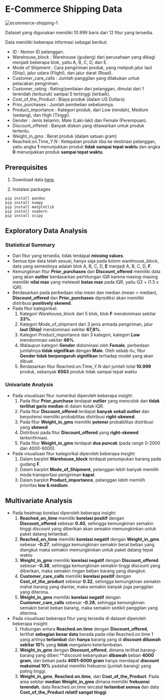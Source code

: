 # E-Commerce Shipping Data

![ecommerce-shipping-1](https://user-images.githubusercontent.com/89932073/218234363-9b211cc4-900e-457a-ac9f-0286129bc86d.png)

Dataset yang digunakan memiliki 10.999 baris dari 12 fitur yang tersedia.

Data memiliki beberapa informasi sebagai berikut:
- ID : Nomor ID pelanggan.
- Warehouse_block : Warehouse (gudang) dari perusahaan yang dibagi menjadi beberapa blok, yaitu A, B, C, D, dan E.
- Mode of Shipment : Cara pengiriman produk, yang meliputi jalur laut (Ship), jalur udara (Flight), dan jalur darat (Road).
- Customer_care_calls : Jumlah panggilan yang dilakukan untuk pelacakan pengiriman.
- Customer_rating : Rating/penilaian dari pelanggan, dimulai dari 1 terendah (terburuk) sampai 5 tertinggi (terbaik).
- Cost_of_the_Product : Biaya produk (dalam US Dollars).
- Prior_purchases : Jumlah pembelian sebelumnya.
- Product_importance : Kategori produk, dari Low (rendah), Medium (sedang), dan High (Tinggi).
- Gender : Jenis kelamin, Male (Laki-laki) dan Female (Perempuan).
- Discount_offered : Banyak diskon yang ditawarkan untuk produk tertentu.
- Weight_in_gms : Berat produk (dalam satuan gram)
- Reached.on.Time_Y.N : Ketepatan produk tiba ke destinasi pelanggan, yaitu angka **1** menunjukkan produk **tidak sampai tepat waktu** dan angka **0** menunjukkan produk **sampai tepat waktu**.

## Prerequisites

1. Download data [here](https://www.kaggle.com/datasets/prachi13/customer-analytics).

2. Instalasi packages
```code
pip install pandas
pip install numpy
pip install matplotlib
pip install seaborn
pip install scipy
```

## Exploratory Data Analysis
### Statistical Summary
- Dari fitur yang tersedia, tidak terdapat **missing values**.
- Semua tipe data telah sesuai, hanya saja pada kolom warehouse_block, data yang semestinya adalah blok A, B, C, D, **E** menjadi A, B, C, D, **F**.
- Kemungkinan fitur **Prior_purchases** dan **Discount_offered** memiliki data yang akan **outlier** berdasarkan perhitungan IQR karena masing-masing memiliki **nilai max** yang melewati **batas max** pada IQR, yaitu Q3 + (1.5 x IQR).
- Berdasarkan pada perbedaan nilai mean dan median (mean > median), **Discount_offered** dan **Prior_purchases** diprediksi akan memiliki distribusi **positively skewed**.
- Pada fitur kategorikal:
    1. Kategori Warehouse_block dari 5 blok, blok **F** mendominasi sekitar **33%**. 
    2. Kategori Mode_of_shipment dari 3 jenis armada pengiriman, jalur **laut (Ship)** mendominasi sekitar **67,8%**.
    3. Kategori Product_importance dari 3 kategori, kategori **Low** mendominasi sekitar **48%**.
    4. Walaupun kategori **Gender** didominasi oleh **Female**, perbedaan jumlahnya **tidak signifikan** dengan **Male**. Oleh sebab itu, fitur **Gender tidak berpengaruh signifikan** terhadap model yang akan dibuat.
    5. Berdasarkan fitur Reached.on.Time_Y.N dari jumlah total **10.999** produk, sebanyak **6563** produk tidak sampai tepat waktu


### Univariate Analysis
- Pada visualisasi fitur numerikal diperoleh beberapa insight:
    1. Pada fitur **Prior_purchase** terdapat **outlier** yang mencolok dan **tidak terlihat garis median** di dalam kotak IQR.
    2. Pada fitur **Discount_offered** terdapat **banyak sekali outlier** dan berpotensi memiliki probabilitas distribusi **right-skewed**.
    3. Pada fitur **Weight_in_gms** memiliki **potensi** probabilitas distribusi yang **skewed**.
    4. Distribusi pada fitur **Discount_offered** yang **right-skewed** terkonfirmasi.
    5. Pada fitur **Weight_in_gms** terdapat **dua puncak** (pada range 0-2000 dan 4000-6000).
- Pada visualisasi fitur kategorikal diperoleh beberapa insight:
    1. Dalam barplot **Warehouse_block** terdapat penumpukan barang pada gudang **F**.
    2. Dalam barplot **Mode_of_Shipment**, pelanggan lebih banyak memilih moda transportasi pengiriman **kapal**.
    3. Dalam barplot **Product_importance**, pelanggan lebih memilih prioritas **low & medium**.
 
## Multivariate Analysis
- Pada heatmap korelasi diperoleh beberapa insight:
    1. **Reached_on_time** memiliki **korelasi positif** dengan **Discount_offered** sebesar **0.40**, sehingga kemungkinan semakin tinggi discount yang diberikan akan semakin memungkinkan untuk paket datang terlambat.
    2. **Reached_on_time** memiliki **korelasi negatif** dengan **Weight_in_gms** sebesar **-0.27**, sehingga kemungkinan semakin berat beban yang diangkut maka semakin memungkinkan untuk paket datang tepat waktu
    3. **Weight_in_gms** memiliki **korelasi negatif** dengan **Discount_offered** sebesar **-0.38**, sehingga kemungkinan semakin tinggi discount yang diberikan, maka semakin ringan beban barang yang diangkut.
    4. **Customer_care_calls** memiliki **korelasi positif** dengan **Cost_of_the_product** sebesar **0.32**, sehingga kemungkinan semakin mahal barang yang diantar, maka semakin banyak juga panggilan yang diterima.
    5. **Weight_in_gms** memiliki **korelasi negatif** dengan **Customer_care_calls** sebesar **-0.28**, sehingga kemungkinan semakin berat beban barang, maka semakin sedikit panggilan yang diterima.
- Pada visualisasi beberapa fitur yang tersedia di dataset diperoleh beberapa insight:
    1. Hubungan antara **Reached.on.time** dengan **Discount_offered**, terlihat **sebagian besar data** berada pada nilai Reached.on.time 1 yang artinya **terlambat** dan **hanya** barang yang di **discount dibawah sekitar 10%** yang **tidak** mengalami keterlambatan.
    2. **Weight_in_gms** dengan **Discount_offered**, dimana terlihat barang-barang yang diberi **discount kebanyakan **dibawah** beban **4000 gram**, dan beban pada **4001-6000 gram** hanya mendapat **discount maksimal 10%** padahal memiliki frekuensi (jumlah barang) yang paling tinggi.
    3. **Weight_in_gms**, **Reached.on.time**, dan **Cost_of_the_Product**. Pada area sekitar **median Weight_in_gms** dimana memiliki **frekuensi terendah**, data Reached.on.time tercatat **terlambat semua** dan data **Cost_of_the_Product relatif sangat tinggi**.

